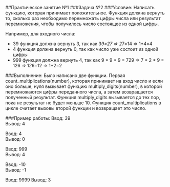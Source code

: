 ##Практическое занятие №1
###Задача №2
###Условие:
Написать функцию, которая принимает положительное. 
Функция должна вернуть то, сколько раз необходимо 
перемножать цифры числа или результат перемножения, 
чтобы получилось число состоящее из одной цифры.

Например, для входного числа:
- 39 функция должна вернуть 3, так как 3*9=27 => 2*7=14 => 1*4=4
- 4 функция должна вернуть 0, так как число уже состоит из одной цифры
- 999 функция должна вернуть 4, так как 9 \* 9 \* 9 = 729 => 7 \* 2 \* 9 = 
  126 => 1*2*6=12 => 1*2=2
  
###Выполнение:
Было написано две функции. Первая count_multiplications(number), 
которая принимает на вход число и если оно больше, нуля вызывает функцию multiply_digits(number),
в которой перемножаются цифры переданного числа, а затем возвращается полученный результат.
Функция multiply_digits вызывается до тех пор, пока не результат не будет меньше 10. 
Функция count_multiplications в цикле считает вызовы второй функции и возвращает это число.

###Пример работы:
Ввод: 39  
Вывод: 4

Ввод: 4  
Вывод: 0

Ввод: 999  
Вывод: 4

Ввод: -10  
Вывод: -1

Ввод: 9999
Вывод: 3